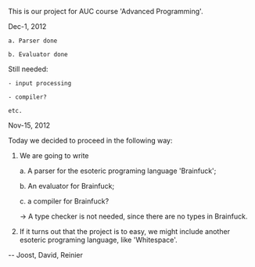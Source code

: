 This is our project for AUC course 'Advanced Programming'.

Dec-1, 2012

    a. Parser done
    
    b. Evaluator done
    
Still needed: 

    - input processing
    
    - compiler?
    
    etc.
 
 
 
 

Nov-15, 2012

Today we decided to proceed in the following way:

1) We are going to write

    a. A parser for the esoteric programing language 'Brainfuck';
    
    b. An evaluator for Brainfuck;
    
    c. a compiler for Brainfuck?
    
    -> A type checker is not needed, since there are no types in Brainfuck.
    
2) If it turns out that the project is to easy, we might include another esoteric programing language, like 'Whitespace'.

-- Joost, David, Reinier
